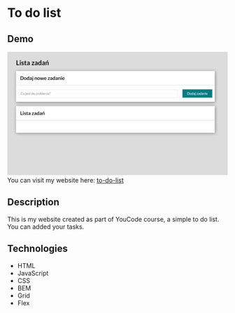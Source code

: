 # To do list
## Demo
![Animation](images/Animation.gif)
You can visit my website here: [to-do-list](https://angelikamallek.github.io/to-do-list/)
## Description
This is my website created as part of YouCode course, a simple to do list. You can added your tasks. 
## Technologies
- HTML
- JavaScript
- CSS
- BEM
- Grid
- Flex
